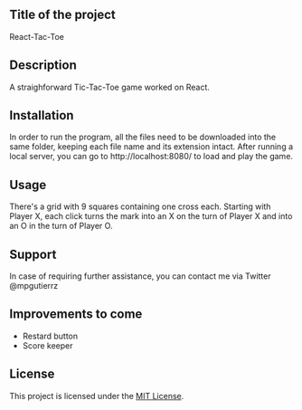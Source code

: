 
<h2>Title of the project</h2>
    React-Tac-Toe
<br>
<h2>Description</h2>
    A straighforward Tic-Tac-Toe game worked on React.
<br>
<h2>Installation</h2>
    In order to run the program, all the files need to be downloaded into the same folder, keeping each file name and its extension intact. After running a local server, you can go to http://localhost:8080/ to load and play the game.
<br>
<h2>Usage</h2>
    There's a grid with 9 squares containing one cross each. Starting with Player X, each click turns the mark into an X on the turn of Player X and into an O in the turn of Player O.
<br>
<h2>Support</h2>
    In case of requiring further assistance, you can contact me via Twitter @mpgutierrz
<br>
<h2>Improvements to come</h2>
<ul>
    <li>Restard button</li>
    <li>Score keeper</li>
</ul>
<h2>License</h2>
    This project is licensed under the <a href='https://github.com/mp-gutierrez/react-tac-toe/blob/main/LICENSE'>MIT License</a>.
